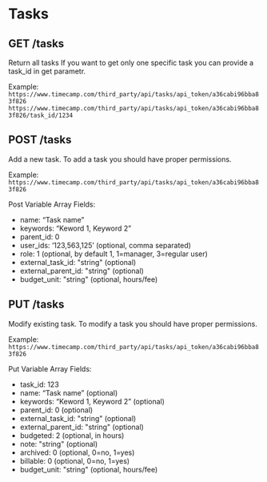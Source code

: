 Tasks
======

GET /tasks
----------

Return all tasks If you want to get only one specific task you can provide a task_id in get parametr.

Example:
`https://www.timecamp.com/third_party/api/tasks/api_token/a36cabi96bba83f826`
`https://www.timecamp.com/third_party/api/tasks/api_token/a36cabi96bba83f826/task_id/1234`

POST /tasks
----------

Add a new task. To add a task you should have proper permissions.

Example:
`https://www.timecamp.com/third_party/api/tasks/api_token/a36cabi96bba83f826`

Post Variable Array Fields:
* name: “Task name”
* keywords: “Keword 1, Keyword 2”
* parent_id: 0
* user_ids: ‘123,563,125’ (optional, comma separated)
* role: 1 (optional, by default 1, 1=manager, 3=regular user)
* external_task_id: "string" (optional)
* external_parent_id: "string" (optional)
* budget_unit: "string" (optional, hours/fee)

PUT /tasks
----------

Modify existing task. To modify a task you should have proper permissions.

Example:
`https://www.timecamp.com/third_party/api/tasks/api_token/a36cabi96bba83f826`

Put Variable Array Fields:
* task_id: 123
* name: “Task name” (optional)
* keywords: “Keword 1, Keyword 2” (optional)
* parent_id: 0 (optional)
* external_task_id: "string" (optional)
* external_parent_id: "string" (optional)
* budgeted: 2 (optional, in hours)
* note: "string" (optional)
* archived: 0 (optional, 0=no, 1=yes)
* billable: 0 (optional, 0=no, 1=yes)
* budget_unit: "string" (optional, hours/fee)
